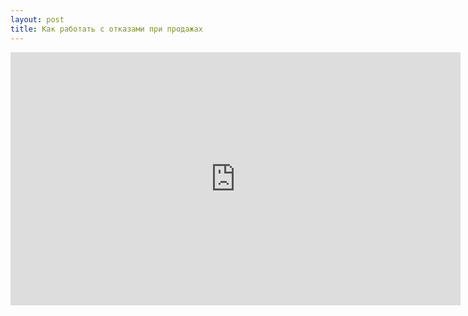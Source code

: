 ```yaml
---
layout: post
title: Как работать с отказами при продажах
---
```


<iframe width="720" height="405" src="https://www.youtube.com/embed/gHs9HKG3ybg?showinfo=0" frameborder="0" allowfullscreen></iframe>